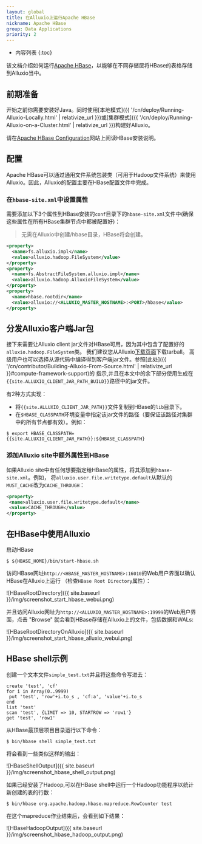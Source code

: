 ```yaml
---
layout: global
title: 在Alluxio上运行Apache HBase
nickname: Apache HBase
group: Data Applications
priority: 2
---
```


* 内容列表
{:toc}

该文档介绍如何运行[Apache HBase](http://hbase.apache.org/)，以能够在不同存储层将HBase的表格存储到Alluxio当中。

## 前期准备

开始之前你需要安装好Java。同时使用[本地模式]({{ '/cn/deploy/Running-Alluxio-Locally.html' | relativize_url }})或[集群模式]({{ '/cn/deploy/Running-Alluxio-on-a-Cluster.html' | relativize_url }})构建好Alluxio。

请在[Apache HBase Configuration](https://hbase.apache.org/book.html#configuration)网站上阅读HBase安装说明。

## 配置

Apache HBase可以通过通用文件系统包装类（可用于Hadoop文件系统）来使用Alluxio。因此，Alluxio的配置主要在HBase配置文件中完成。

### 在`hbase-site.xml`中设置属性

需要添加以下3个属性到HBase安装的`conf`目录下的`hbase-site.xml`文件中(确保这些属性在所有HBase集群节点中都被配置好)：

> 无需在Alluxio中创建/hbase目录，HBase将会创建。

```xml
<property>
  <name>fs.alluxio.impl</name>
  <value>alluxio.hadoop.FileSystem</value>
</property>
<property>
  <name>fs.AbstractFileSystem.alluxio.impl</name>
  <value>alluxio.hadoop.AlluxioFileSystem</value>
</property>
<property>
  <name>hbase.rootdir</name>
  <value>alluxio://<ALLUXIO_MASTER_HOSTNAME>:<PORT>/hbase</value>
</property>
```

## 分发Alluxio客户端Jar包

接下来需要让Alluxio client jar文件对HBase可用，因为其中包含了配置好的`alluxio.hadoop.FileSystem`类。
我们建议您从Alluxio[下载页面](http://www.alluxio.io/download)下载tarball。
高级用户也可以选择从源代码中编译得到客户端jar文件。参照[此处]({{ '/cn/contributor/Building-Alluxio-From-Source.html' | relativize_url }}#compute-framework-support)的
指示,并且在本文中的余下部分使用生成在`{{site.ALLUXIO_CLIENT_JAR_PATH_BUILD}}`路径中的jar文件。

有2种方式实现：

- 将`{{site.ALLUXIO_CLIENT_JAR_PATH}}`文件复制到HBase的`lib`目录下。
- 在`$HBASE_CLASSPATH`环境变量中指定该jar文件的路径（要保证该路径对集群中的所有节点都有效）。例如：

```console
$ export HBASE_CLASSPATH={{site.ALLUXIO_CLIENT_JAR_PATH}}:${HBASE_CLASSPATH}
```

### 添加Alluxio site中额外属性到HBase

如果Alluxio site中有任何想要指定给HBase的属性，将其添加到`hbase-site.xml`。例如，
将`alluxio.user.file.writetype.default`从默认的`MUST_CACHE`改为`CACHE_THROUGH`：

```xml
<property>
 <name>alluxio.user.file.writetype.default</name>
 <value>CACHE_THROUGH</value>
</property>
```

## 在HBase中使用Alluxio

启动HBase

```console
$ ${HBASE_HOME}/bin/start-hbase.sh
```

访问HBase网址`http://<HBASE_MASTER_HOSTNAME>:16010`的Web用户界面以确认HBase在Alluxio上运行
（检查`HBase Root Directory`属性）：

![HBaseRootDirectory]({{ site.baseurl }}/img/screenshot_start_hbase_webui.png)

并且访问Alluxio网址为`http://<ALLUXIO_MASTER_HOSTNAME>:19999`的Web用户界面，点击 "Browse" 就会看到HBase存储在Alluxio上的文件，包括数据和WALs:

![HBaseRootDirectoryOnAlluxio]({{ site.baseurl }}/img/screenshot_start_hbase_alluxio_webui.png)

## HBase shell示例

创建一个文本文件`simple_test.txt`并且将这些命令写进去：

```
create 'test', 'cf'
for i in Array(0..9999)
 put 'test', 'row'+i.to_s , 'cf:a', 'value'+i.to_s
end
list 'test'
scan 'test', {LIMIT => 10, STARTROW => 'row1'}
get 'test', 'row1'
```

从HBase最顶层项目目录运行以下命令：

```console
$ bin/hbase shell simple_test.txt
```

将会看到一些类似这样的输出：

![HBaseShellOutput]({{ site.baseurl }}/img/screenshot_hbase_shell_output.png)

如果已经安装了Hadoop,可以在HBase shell中运行一个Hadoop功能程序以统计新创建的表的行数：

```console
$ bin/hbase org.apache.hadoop.hbase.mapreduce.RowCounter test
```

在这个mapreduce作业结束后，会看到如下结果：

![HBaseHadoopOutput]({{ site.baseurl }}/img/screenshot_hbase_hadoop_output.png)

